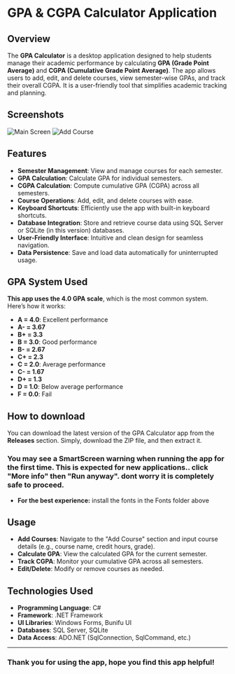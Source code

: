 # GPA & CGPA Calculator Application

## Overview
The **GPA Calculator** is a desktop application designed to help students manage their academic performance by calculating **GPA (Grade Point Average)** and **CGPA (Cumulative Grade Point Average)**. The app allows users to add, edit, and delete courses, view semester-wise GPAs, and track their overall CGPA. It is a user-friendly tool that simplifies academic tracking and planning.

## Screenshots 
![Main Screen](https://i.imgur.com/jaVyvV7.png)
![Add Course](https://i.imgur.com/PffuHaG.png)

## Features
- **Semester Management**: View and manage courses for each semester.
- **GPA Calculation**: Calculate GPA for individual semesters.
- **CGPA Calculation**: Compute cumulative GPA (CGPA) across all semesters.
- **Course Operations**: Add, edit, and delete courses with ease.
- **Keyboard Shortcuts**: Efficiently use the app with built-in keyboard shortcuts.
- **Database Integration**: Store and retrieve course data using SQL Server or SQLite (in this version) databases.
- **User-Friendly Interface**: Intuitive and clean design for seamless navigation.
- **Data Persistence**: Save and load data automatically for uninterrupted usage.

## GPA System Used
**This app uses the 4.0 GPA scale**, which is the most common system. Here’s how it works:

- **A = 4.0**: Excellent performance  
- **A- = 3.67**  
- **B+ = 3.3**  
- **B = 3.0**: Good performance  
- **B- = 2.67**  
- **C+ = 2.3**  
- **C = 2.0**: Average performance  
- **C- = 1.67**  
- **D+ = 1.3**  
- **D = 1.0**: Below average performance  
- **F = 0.0**: Fail

## How to download
You can download the latest version of the GPA Calculator app from the **Releases** section. Simply, download the ZIP file, and then extract it.

### **You may see a SmartScreen warning when running the app for the first time. This is expected for new applications.. click "More info" then "Run anyway". dont worry it is completely safe to proceed.**

- **For the best experience:** install the fonts in the Fonts folder above

## Usage
- **Add Courses**: Navigate to the "Add Course" section and input course details (e.g., course name, credit hours, grade).
- **Calculate GPA**: View the calculated GPA for the current semester.
- **Track CGPA**: Monitor your cumulative GPA across all semesters.
- **Edit/Delete**: Modify or remove courses as needed.

## Technologies Used
- **Programming Language**: C#
- **Framework**: .NET Framework
- **UI Libraries**: Windows Forms, Bunifu UI
- **Databases**: SQL Server, SQLite
- **Data Access**: ADO.NET (SqlConnection, SqlCommand, etc.)

---

### Thank you for using the app, hope you find this app helpful!
